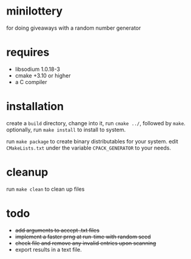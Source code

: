 # minilottery
for doing giveaways with a random number generator

# requires
- libsodium 1.0.18-3
- cmake +3.10 or higher
- a C compiler

# installation
create a `build` directory, change into it, run `cmake ../`, followed by
`make`. optionally, run `make install` to install to system.

run `make package` to create binary distributables for your system. edit
`CMakeLists.txt` under the variable `CPACK_GENERATOR` to your needs.

# cleanup
run `make clean` to clean up files

# todo
- ~~add arguments to accept .txt files~~
- ~~implement a faster prng at run-time with random seed~~
- ~~check file and remove any invalid entries upon scanning~~
- export results in a text file.
